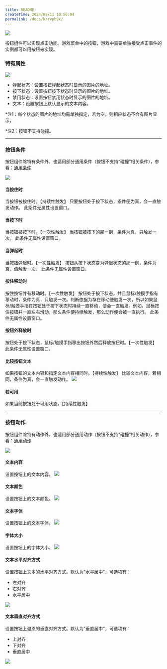 ```yaml
---
title: README
createTime: 2024/09/11 10:50:04
permalink: /docs/krrvpb9x/
---
```

![](564ac01e9f242.png)

按钮组件可以实现点击功能。游戏菜单中的按钮，游戏中需要单独接受点击事件的实例都可以用按钮来实现。

### 特有属性
![](564ac01e5ac54.png)
- 弹起状态：设置按钮弹起状态时显示的图片的地址。
- 按下状态：设置按钮按下状态时显示的图片的地址。
- 禁用状态：设置按钮禁用状态时显示的图片的地址。
- 文本：设置按钮上默认显示的文本内容。

*注1：每个状态的图片的地址均需单独指定，若为空，则相应状态不会有图片显示。

*注2：按钮不支持碰撞。

------------


### 按钮条件
按钮组件除特有条件外，也适用部分通用条件（按钮不支持“碰撞”相关条件），参看：[通用条件](../../commonElements/conditions/README.md)

![](564ac01e6ec2e.png)
#### 当按住时
当按钮被按住时。【持续性触发】
只要按钮处于按下状态，条件便为真，会一直触发动作。
此条件无属性设置窗口。
#### 当按下时
当按钮被按下时。【一次性触发】
当按钮被按下的那一刻，条件为真，只触发一次。
此条件无属性设置窗口。
#### 当弹起时
当按钮弹起时。【一次性触发】
按钮从按下状态变为弹起状态的那一刻，条件为真，值触发一次。
此条件无属性设置窗口。
#### 按住移动时
按住按钮并有移动时。【一次性触发】
按钮处于按下状态，并且鼠标/触摸手指有移动时，条件为真，只触发一次。判断依据为存在移动便触发一次，所以如果鼠标/触摸手指在按钮处于按下状态时持续一直移动，便会一直触发。例如，鼠标按住按钮并一直左右滑动，那么条件便持续触发，那么动作便会被一直执行。
此条件无属性设置窗口。
#### 按钮外释放时
按钮处于按下状态，鼠标/触摸手指移出按钮外然后释放按钮时。【一次性触发】
此条件无属性设置窗口。
#### 比较按钮文本
如果按钮的文本内容和指定文本内容相同时。【持续性触发】
比较文本内容，若相同，条件为真，会一直触发动作。
![](564ac01e8af82.png)
#### 若可用
如果当前按钮处于可用状态。【持续性触发】

------------


### 按钮动作
按钮组件除特有动作外，也适用部分通用动作（按钮不支持“碰撞”相关动作），参看：[通用动作](../../commonElements/action/README.md)

![](564ac024888b3.png)
#### 文本内容
设置按钮上的文本内容。
![](564ac01dd1b86.png)
#### 文本颜色
设置按钮上的文本颜色。
![](564ac01e221c8.png)
#### 文本字体
设置按钮上的文本字体。
![](564ac01e2daab.png)
#### 字体大小
设置按钮上的字体大小。
![](564ac01e3af30.png)
#### 文本水平对齐方式
设置按钮上文本的水平对齐方式。默认为"水平居中"，可选项有：
- 左对齐
- 右对齐
- 水平居中

![](564ac01e09bff.png)
#### 文本垂直对齐方式
设置按钮上温恩的垂直对齐方式。默认为"垂直居中"，可选项有：
- 上对齐
- 下对齐
- 垂直居中

![](564ac01dec2c6.png)
